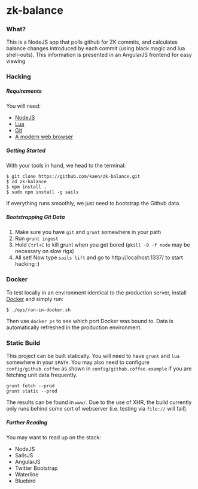 # zk-balance

### What?

This is a NodeJS app that polls github for ZK commits, and calculates balance changes introduced by each commit (using black magic and lua shell-outs). This information is presented in an AngularJS frontend for easy viewing

### Hacking

##### Requirements

You will need:

  - [NodeJS](https://nodejs.org/download/)
  - [Lua](http://www.lua.org/download.html)
  - [Git](https://git-scm.com/downloads)
  - [A modern web browser](https://www.google.com/chrome/browser/desktop/)

##### Getting Started

With your tools in hand, we head to the terminal:

```
$ git clone https://github.com/kaen/zk-balance.git
$ cd zk-balance
$ npm install .
$ sudo npm install -g sails
```

If everything runs smoothly, we just need to bootstrap the Github data.

##### Bootstrapping Git Data

1. Make sure you have `git` and `grunt` somewhere in your path
2. Run `grunt ingest`
3. Hold `Ctrl+C` to kill grunt when you get bored (`pkill -9 -f node` may be necessary on slow rigs)
4. All set! Now type `sails lift` and go to http://localhost:1337/ to start hacking :)

### Docker

To test locally in an environment identical to the production server, install [Docker](https://docs.docker.com/installation/) and simply run:

`$ ./ops/run-in-docker.sh`

Then use `docker ps` to see which port Docker was bound to. Data is automatically refreshed in the production environment.

### Static Build

This project can be built statically. You will need to have `grunt` and `lua` somewhere in your `$PATH`. You may also need to configure `config/github.coffee` as shown in `config/github.coffee.example` if you are fetching unit data frequently. 

```
grunt fetch --prod
grunt static --prod
```

The results can be found in `www/`. Due to the use of XHR, the build currently only runs behind some sort of webserver (i.e. testing via `file://` will fail).

##### Further Reading

You may want to read up on the stack:

- NodeJS
- SailsJS
- AngularJS
- Twitter Bootstrap
- Waterline
- Bluebird
